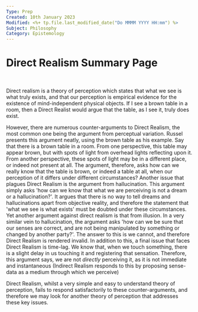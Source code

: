 ```yaml
---
Type: Prep
Created: 10th January 2023
Modified: <%+ tp.file.last_modified_date("Do MMMM YYYY HH:mm") %>
Subject: Philosophy
Category: Epistemology
---
```


# Direct Realism Summary Page

</br>

Direct realism is a theory of perception which states that what we see is what truly exists, and that our perception is empirical evidence for the existence of mind-independent physical objects. If I see a brown table in a room, then a Direct Realist would argue that the table, as I see it, truly does exist.

However, there are numerous counter-arguments to Direct Realism, the most common one being the argument from perceptual variation. Russel presents this argument neatly, using the brown table as his example. Say that there is a brown table in a room. From one perspective, this table may appear brown, but with spots of light from overhead lights reflecting upon it. From another perspective, these spots of light may be in a different place, or indeed not present at all. The argument, therefore, asks how can we really know that the table is brown, or indeed a table at all, when our perception of it differs under different circumstances? Another issue that plagues Direct Realism is the argument from hallucination. This argument simply asks 'how can we know that what we are perceiving is not a dream or a hallucination?'. It argues that there is no way to tell dreams and hallucinations apart from objective reality, and therefore the statement that 'what we see is what exists' must be doubted under these circumstances. Yet another argument against direct realism is that from illusion. In a very similar vein to hallucination, the argument asks 'how can we be sure that our senses are correct, and are not being manipulated by something or changed by another party?'. The answer to this is we cannot, and therefore Direct Realism is rendered invalid. In addition to this, a final issue that faces Direct Realism is time-lag. We know that, when we touch something, there is a slight delay in us touching it and registering that sensation. Therefore, this argument says, we are not *directly* perceiving it, as it is not immediate and instantaneous (Indirect Realism responds to this by proposing sense-data as a medium through which we perceive)  

Direct Realism, whilst a very simple and easy to understand theory of perception, fails to respond satisfactorily to these counter-arguments, and therefore we may look for another theory of perception that addresses these key issues. 